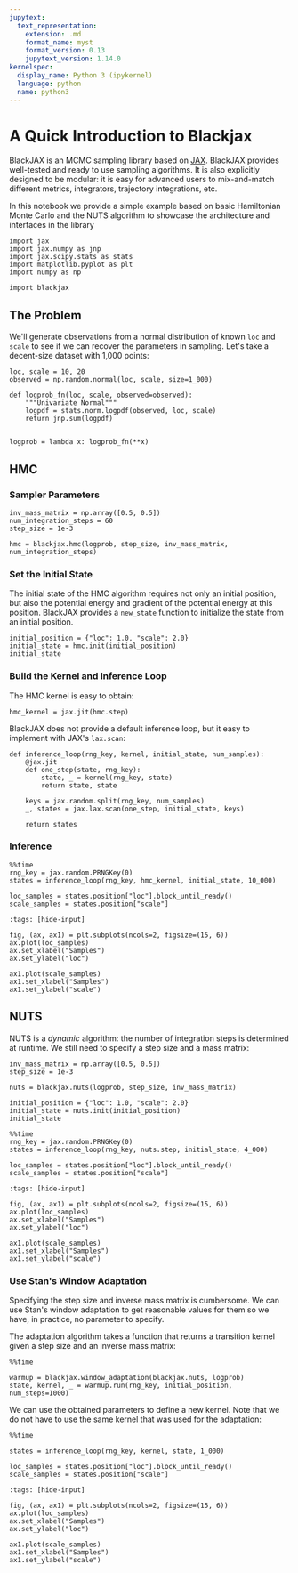 ```yaml
---
jupytext:
  text_representation:
    extension: .md
    format_name: myst
    format_version: 0.13
    jupytext_version: 1.14.0
kernelspec:
  display_name: Python 3 (ipykernel)
  language: python
  name: python3
---
```


# A Quick Introduction to Blackjax

BlackJAX is an MCMC sampling library based on [JAX](https://github.com/google/jax). BlackJAX provides well-tested and ready to use sampling algorithms. It is also explicitly designed to be modular: it is easy for advanced users to mix-and-match different metrics, integrators, trajectory integrations, etc.

In this notebook we provide a simple example based on basic Hamiltonian Monte Carlo and the NUTS algorithm to showcase the architecture and interfaces in the library

```{code-cell} ipython3
import jax
import jax.numpy as jnp
import jax.scipy.stats as stats
import matplotlib.pyplot as plt
import numpy as np

import blackjax
```

## The Problem

We'll generate observations from a normal distribution of known `loc` and `scale` to see if we can recover the parameters in sampling. Let's take a decent-size dataset with 1,000 points:

```{code-cell} ipython3
loc, scale = 10, 20
observed = np.random.normal(loc, scale, size=1_000)
```

```{code-cell} ipython3
def logprob_fn(loc, scale, observed=observed):
    """Univariate Normal"""
    logpdf = stats.norm.logpdf(observed, loc, scale)
    return jnp.sum(logpdf)


logprob = lambda x: logprob_fn(**x)
```

## HMC

### Sampler Parameters

```{code-cell} ipython3
inv_mass_matrix = np.array([0.5, 0.5])
num_integration_steps = 60
step_size = 1e-3

hmc = blackjax.hmc(logprob, step_size, inv_mass_matrix, num_integration_steps)
```

### Set the Initial State

The initial state of the HMC algorithm requires not only an initial position, but also the potential energy and gradient of the potential energy at this position. BlackJAX provides a `new_state` function to initialize the state from an initial position.

```{code-cell} ipython3
initial_position = {"loc": 1.0, "scale": 2.0}
initial_state = hmc.init(initial_position)
initial_state
```

### Build the Kernel and Inference Loop


The HMC kernel is easy to obtain:

```{code-cell} ipython3
hmc_kernel = jax.jit(hmc.step)
```

BlackJAX does not provide a default inference loop, but it easy to implement with JAX's `lax.scan`:

```{code-cell} ipython3
def inference_loop(rng_key, kernel, initial_state, num_samples):
    @jax.jit
    def one_step(state, rng_key):
        state, _ = kernel(rng_key, state)
        return state, state

    keys = jax.random.split(rng_key, num_samples)
    _, states = jax.lax.scan(one_step, initial_state, keys)

    return states
```

### Inference

```{code-cell} ipython3
%%time
rng_key = jax.random.PRNGKey(0)
states = inference_loop(rng_key, hmc_kernel, initial_state, 10_000)

loc_samples = states.position["loc"].block_until_ready()
scale_samples = states.position["scale"]
```

```{code-cell} ipython3
:tags: [hide-input]

fig, (ax, ax1) = plt.subplots(ncols=2, figsize=(15, 6))
ax.plot(loc_samples)
ax.set_xlabel("Samples")
ax.set_ylabel("loc")

ax1.plot(scale_samples)
ax1.set_xlabel("Samples")
ax1.set_ylabel("scale")
```

## NUTS

NUTS is a *dynamic* algorithm: the number of integration steps is determined at runtime. We still need to specify a step size and a mass matrix:

```{code-cell} ipython3
inv_mass_matrix = np.array([0.5, 0.5])
step_size = 1e-3

nuts = blackjax.nuts(logprob, step_size, inv_mass_matrix)
```

```{code-cell} ipython3
initial_position = {"loc": 1.0, "scale": 2.0}
initial_state = nuts.init(initial_position)
initial_state
```

```{code-cell} ipython3
%%time
rng_key = jax.random.PRNGKey(0)
states = inference_loop(rng_key, nuts.step, initial_state, 4_000)

loc_samples = states.position["loc"].block_until_ready()
scale_samples = states.position["scale"]
```

```{code-cell} ipython3
:tags: [hide-input]

fig, (ax, ax1) = plt.subplots(ncols=2, figsize=(15, 6))
ax.plot(loc_samples)
ax.set_xlabel("Samples")
ax.set_ylabel("loc")

ax1.plot(scale_samples)
ax1.set_xlabel("Samples")
ax1.set_ylabel("scale")
```

### Use Stan's Window Adaptation

Specifying the step size and inverse mass matrix is cumbersome. We can use Stan's window adaptation to get reasonable values for them so we have, in practice, no parameter to specify.

The adaptation algorithm takes a function that returns a transition kernel given a step size and an inverse mass matrix:

```{code-cell} ipython3
%%time

warmup = blackjax.window_adaptation(blackjax.nuts, logprob)
state, kernel, _ = warmup.run(rng_key, initial_position, num_steps=1000)
```

We can use the obtained parameters to define a new kernel. Note that we do not have to use the same kernel that was used for the adaptation:

```{code-cell} ipython3
%%time

states = inference_loop(rng_key, kernel, state, 1_000)

loc_samples = states.position["loc"].block_until_ready()
scale_samples = states.position["scale"]
```

```{code-cell} ipython3
:tags: [hide-input]

fig, (ax, ax1) = plt.subplots(ncols=2, figsize=(15, 6))
ax.plot(loc_samples)
ax.set_xlabel("Samples")
ax.set_ylabel("loc")

ax1.plot(scale_samples)
ax1.set_xlabel("Samples")
ax1.set_ylabel("scale")
```

